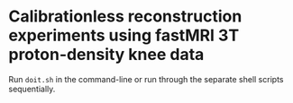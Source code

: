 # Calibrationless reconstruction experiments using fastMRI 3T proton-density knee data

Run `doit.sh` in the command-line or run through the separate shell scripts sequentially.
